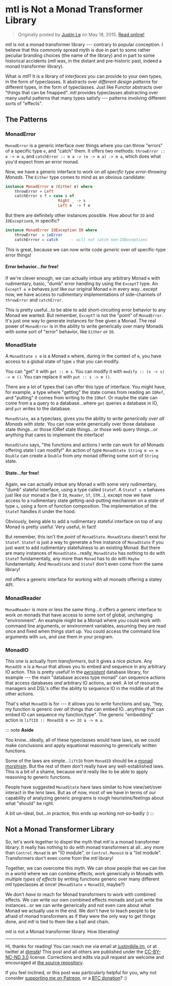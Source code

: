 mtl is Not a Monad Transformer Library
======================================

> Originally posted by [Justin Le](https://blog.jle.im/) on May 18, 2015.
> [Read online!](https://blog.jle.im/entry/mtl-is-not-a-monad-transformer-library.html)

*mtl* is not a monad transformer library --- contrary to popular conception. I
believe that this commonly spread myth is due in part to some rather peculiar
branding choices (the name of the library) and in part to some historical
accidents (*mtl* was, in the distant and pre-historic past, indeed a monad
transformer library).

What is *mtl*? It is a library of *interfaces* you can provide to your own
types, in the form of typeclasses. It abstracts over *different design patterns*
for different types, in the form of typeclasses. Just like Functor abstracts
over "things that can be fmapped". *mtl* provides typeclasses abstracting over
many useful patterns that many types satisfy --- patterns involving different
sorts of "effects".

## The Patterns

### MonadError

`MonadError` is a generic interface over things where you can throw "errors" of
a specific type `e`, and "catch" them. It offers two methods:
`throwError :: e -> m a`, and `catchError :: m a -> (e -> m a) -> m a`, which
does what you'd expect from an error monad.

Now, we have a generic interface to work on *all specific type error-throwing
Monads*. The `Either` type comes to mind as an obvious candidate:

``` haskell
instance MonadError e (Either e) where
    throwError = Left
    catchError s f = case s of
                       Right _ -> s
                       Left e  -> f e
```

But there are definitely other instances possible. How about for `IO` and
`IOException`s, in specific?

``` haskell
instance MonadError IOException IO where
    throwError  = ioError
    catchErrror = catch     -- will not catch non-IOExceptions
```

This is great, because we can now write code *generic* over *all* specific-type
error things!

#### Error behavior...for free!

If we're clever enough, we can actually imbue any arbitrary Monad `m` with
rudimentary, basic, "dumb" error handling by using the `ExceptT` type. An
`ExceptT e m` behaves *just* like our original Monad `m` in every way...except
now, we have access to rudimentary implementations of side-channels of
`throwError` and `catchError`.

This is pretty useful...to be able to add short-circuiting error behavior to any
Monad we wanted. But remember, `ExceptT` is not the "point" of `MonadError`.
It's just one way to generate instances for free given a Monad. The real power
of `MonadError` is in the ability to write generically over many Monads with
some sort of "error" behavior, like `Either` or `IO`.

### MonadState

A `MonadState s m` is a Monad `m` where, during in the context of `m`, you have
access to a global state of type `s` that you can modify.

You can "get" it with `get :: m s`. You can modify it with
`modify :: (s -> s) -> m ()`. You can replace it with `put :: s -> m ()`.

There are a lot of types that can offer this type of interface. You might have,
for example, a type where "getting" the state comes from reading an `IORef`, and
"putting" it comes from writing to the `IORef`. Or maybe the state can come from
a a query to a database...where `get` queries a database in IO, and `put` writes
to the database.

`MonadState`, as a typeclass, gives you the ability to *write generically over
all Monads with state*. You can now write generically over those database state
things...or those IORef state things...or those web query things...or anything
that cares to implement the interface!

`MonadState` says, "the functions and actions I write can work for *all* Monads
offering state I can modify!" An action of type
`MonadState String m => m Double` can create a `Double` from *any* monad
offering some sort of `String` state.

#### State...for free!

Again, we can actually imbue any Monad `m` with some very rudimentary, "dumb"
stateful interface, using a type called `StateT`. A `StateT s m` behaves just
like our monad `m` (be it `IO`, `Reader`, `ST`, `STM`...), except now we have
access to a rudimentary state getting-and-putting mechanism on a state of type
`s`, using a form of function composition. The implementation of the `StateT`
handles it under the hood.

Obviously, being able to add a rudimentary stateful interface on top of any
Monad is pretty useful. Very useful, in fact!

But remember, this isn't the *point* of `MonadState`. `MonadState` doesn't exist
for `StateT`. `StateT` is just a way to generate a free instance of `MonadState`
if you just want to add rudimentary statefulness to an existing Monad. But there
are many instances of `MonadState`...really, `MonadState` has nothing to do with
`StateT` fundamentally, any more than `Monad` has to do with `Maybe`
fundamentally. And `MonadState` and `StateT` don't even come from the same
library!

*mtl* offers a generic interface for working with all monads offering a statey
API.

### MonadReader

`MonadReader` is more or less the same thing...it offers a generic interface to
work on monads that have access to some sort of global, unchanging
"environment". An example might be a Monad where you could work with command
line arguments, or environment variables, assuming they are read once and fixed
when things start up. You could access the command line arguments with `ask`,
and use them in your program.

### MonadIO

This one is actually from *transformers*, but it gives a nice picture. Any
`MonadIO m` is a `Monad` that allows you to embed and sequence in any arbitrary
IO action. This is pretty useful! In the
*[persistent](http://hackage.haskell.org/package/persistent)* database library,
for example --- the main "database access type monad" can sequence actions that
access databases *and* arbitrary IO actions, as well. A lot of resource managers
and DSL's offer the ability to sequence IO in the middle of all the other
actions.

That's what `MonadIO` is for --- it allows you to write functions and say, "hey,
my function is generic over *all* things that can embed IO...anything that can
embed IO can sequence my function/type". The generic "embedding" action is
`liftIO :: MonadIO m => IO a -> m a`.

::: note
**Aside**

You know...ideally, all of these typeclasses would have laws, so we could make
conclusions and apply equational reasoning to generically written functions.

Some of the laws are simple...`liftIO` from `MonadIO` should be a [monad
morphism](http://hackage.haskell.org/package/mmorph-1.0.4/docs/Control-Monad-Morph.html).
But the rest of them don't really have any well-established laws. This is a bit
of a shame, because we'd really like to be able to apply reasoning to generic
functions.

People have suggested `MonadState` have laws similar to how view/set/over
interact in the *lens* laws. But as of now, most of we have in terms of our
capability of analyzing generic programs is rough heuristins/feelings about what
"should" be right.

A bit un-ideal, but...in practice, this ends up working not-so-badly :)
:::

## Not a Monad Transformer Library

So, let's work together to dispel the myth that *mtl* is a monad transformer
library. It really has nothing to do with monad transformers at all...any more
than `Control.Monad` is an "IO module", or `Control.Monoid` is a "list module".
Transformers don't even come from the *mtl* library!

Together, we can overcome this myth. We can show people that we can live in a
world where we can combine effects, work generically in Monads with *multiple
types of effects* by writing functions generic over many different *mtl*
typeclasses at once! (`MonadState` + `MonadIO`, maybe?)

We don't *have to* reach for Monad transformers to work with combined effects.
We can write our own combined effects monads and just write the instances...or
we can write generically and not even care about what Monad we actually use in
the end. We don't have to teach people to be afraid of monad transformers as if
they were the only way to get things done, and *mtl* is tied to them like a ball
and chain.

*mtl* is not a Monad transformer library. How liberating!

--------------------------------------------------------------------------------

Hi, thanks for reading! You can reach me via email at <justin@jle.im>, or at
twitter at [\@mstk](https://twitter.com/mstk)! This post and all others are
published under the [CC-BY-NC-ND
3.0](https://creativecommons.org/licenses/by-nc-nd/3.0/) license. Corrections
and edits via pull request are welcome and encouraged at [the source
repository](https://github.com/mstksg/inCode).

If you feel inclined, or this post was particularly helpful for you, why not
consider [supporting me on Patreon](https://www.patreon.com/justinle/overview),
or a [BTC donation](bitcoin:3D7rmAYgbDnp4gp4rf22THsGt74fNucPDU)? :)

